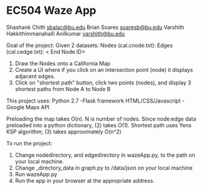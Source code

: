 EC504 Waze App
======
Shashank Chitti sbalac@bu.edu
Brian Soares soaresb@bu.edu
Varshith Hakkithimmanahalli Anilkumar varshith@bu.edu

Goal of the project:
Given 2 datasets:
    Nodes (cal.cnode.txt): <nodeID> <longitude> <Latitude>
    Edges (cal.cedge.txt): <EdgeID><Start Node ID> < End Node ID> <Distance>
1) Draw the Nodes onto a California Map
2) Create a UI where if you click on an intersection point (node) it displays adjacent edges.
3) Click on "shortest path" button, click two points (nodes), and display 3 shortest paths from Node A to Node B

This project uses:
Python 2.7
    -Flask framework
HTML/CSS/Javascript
    -Google Maps API

Preloading the map takes O(n). N is number of nodes.
Since node:edge data preloaded into a python dictionary, (2) takes O(1).
Shortest path uses Yens KSP algorithm; (3) takes approximately O(n^2)


To run the project:
1) Change nodedirectory, and edgedirectory in wazeApp.py, to the path on your local machine.
2) Change _directory_data in graph.py to /data/json on your local machine
3) Run wazeApp.py
4) Run the app in your browser at the appropriate address.
